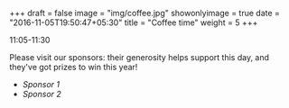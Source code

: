 +++
draft = false
image = "img/coffee.jpg"
showonlyimage = true
date = "2016-11-05T19:50:47+05:30"
title = "Coffee time"
weight = 5
+++

11:05-11:30
<!--more-->

Please visit our sponsors: their generosity helps support this day, and they've got prizes to win this year!

- *Sponsor 1*
- *Sponsor 2*
